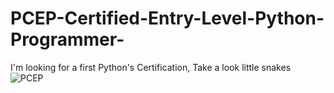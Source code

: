 # PCEP-Certified-Entry-Level-Python-Programmer-
I'm looking for a first Python's Certification, Take a look little snakes 
![PCEP](PCEP-Certified-Entry-Level-Python-Programmer-/blob/main/PCEP.PNG)


